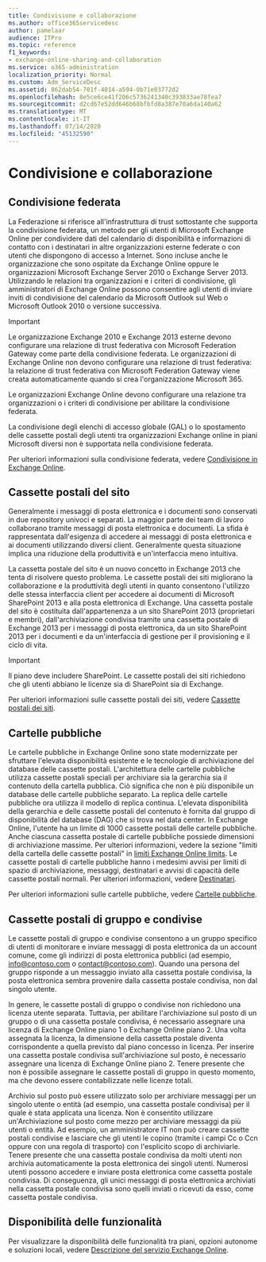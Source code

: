 ```yaml
---
title: Condivisione e collaborazione
ms.author: office365servicedesc
author: pamelaar
audience: ITPro
ms.topic: reference
f1_keywords:
- exchange-online-sharing-and-collaboration
ms.service: o365-administration
localization_priority: Normal
ms.custom: Adm_ServiceDesc
ms.assetid: 862dab54-701f-4014-a594-0b71e03772d2
ms.openlocfilehash: 8e5ce6ce41f206c5736241340c393833ae78fea7
ms.sourcegitcommit: d2cd67e52dd646b68bfbfd8a387e70a6da140a62
ms.translationtype: MT
ms.contentlocale: it-IT
ms.lasthandoff: 07/14/2020
ms.locfileid: "45132590"
---
```

# <a name="sharing-and-collaboration"></a>Condivisione e collaborazione

## <a name="federated-sharing"></a>Condivisione federata

La Federazione si riferisce all'infrastruttura di trust sottostante che supporta la condivisione federata, un metodo per gli utenti di Microsoft Exchange Online per condividere dati del calendario di disponibilità e informazioni di contatto con i destinatari in altre organizzazioni esterne federate o con utenti che dispongono di accesso a Internet. Sono incluse anche le organizzazione che sono ospitate da Exchange Online oppure le organizzazioni Microsoft Exchange Server 2010 o Exchange Server 2013. Utilizzando le relazioni tra organizzazioni e i criteri di condivisione, gli amministratori di Exchange Online possono consentire agli utenti di inviare inviti di condivisione del calendario da Microsoft Outlook sul Web o Microsoft Outlook 2010 o versione successiva.
  
> [!IMPORTANT]
>  Le organizzazione Exchange 2010 e Exchange 2013 esterne devono configurare una relazione di trust federativa con Microsoft Federation Gateway come parte della condivisione federata. Le organizzazioni di Exchange Online non devono configurare una relazione di trust federativa: la relazione di trust federativa con Microsoft Federation Gateway viene creata automaticamente quando si crea l'organizzazione Microsoft 365. 
>
>  Le organizzazioni Exchange Online devono configurare una relazione tra organizzazioni o i criteri di condivisione per abilitare la condivisione federata. 
>
>  La condivisione degli elenchi di accesso globale (GAL) o lo spostamento delle cassette postali degli utenti tra organizzazioni Exchange online in piani Microsoft diversi non è supportata nella condivisione federata. 
  
Per ulteriori informazioni sulla condivisione federata, vedere [Condivisione in Exchange Online](https://go.microsoft.com/fwlink/p/?LinkId=271774).
  
## <a name="site-mailboxes"></a>Cassette postali del sito

Generalmente i messaggi di posta elettronica e i documenti sono conservati in due repository univoci e separati. La maggior parte dei team di lavoro collaborano tramite messaggi di posta elettronica e documenti. La sfida è rappresentata dall'esigenza di accedere ai messaggi di posta elettronica e ai documenti utilizzando diversi client. Generalmente questa situazione implica una riduzione della produttività e un'interfaccia meno intuitiva.
  
La cassetta postale del sito è un nuovo concetto in Exchange 2013 che tenta di risolvere questo problema. Le cassette postali dei siti migliorano la collaborazione e la produttività degli utenti in quanto consentono l'utilizzo delle stessa interfaccia client per accedere ai documenti di Microsoft SharePoint 2013 e alla posta elettronica di Exchange. Una cassetta postale del sito è costituita dall'appartenenza a un sito SharePoint 2013 (proprietari e membri), dall'archiviazione condivisa tramite una cassetta postale di Exchange 2013 per i messaggi di posta elettronica, da un sito SharePoint 2013 per i documenti e da un'interfaccia di gestione per il provisioning e il ciclo di vita.
  
> [!IMPORTANT]
> Il piano deve includere SharePoint. Le cassette postali dei siti richiedono che gli utenti abbiano le licenze sia di SharePoint sia di Exchange. 
  
Per ulteriori informazioni sulle cassette postali dei siti, vedere [Cassette postali dei siti](https://go.microsoft.com/fwlink/p/?LinkId=271789).
  
## <a name="public-folders"></a>Cartelle pubbliche

Le cartelle pubbliche in Exchange Online sono state modernizzate per sfruttare l'elevata disponibilità esistente e le tecnologie di archiviazione del database delle cassette postali. L'architettura delle cartelle pubbliche utilizza cassette postali speciali per archiviare sia la gerarchia sia il contenuto della cartella pubblica. Ciò significa che non è più disponibile un database delle cartelle pubbliche separato. La replica delle cartelle pubbliche ora utilizza il modello di replica continua. L'elevata disponibilità della gerarchia e delle cassette postali del contenuto è fornita dal gruppo di disponibilità del database (DAG) che si trova nel data center. In Exchange Online, l'utente ha un limite di 1000 cassette postali delle cartelle pubbliche. Anche ciascuna cassetta postale di cartelle pubbliche possiede dimensioni di archiviazione massime. Per ulteriori informazioni, vedere la sezione "limiti della cartella delle cassette postali" in [limiti Exchange Online limits](exchange-online-limits.md). Le cassette postali di cartelle pubbliche hanno i medesimi avvisi per limiti di spazio di archiviazione, messaggi, destinatari e avvisi di capacità delle cassette postali normali. Per ulteriori informazioni, vedere [Destinatari](recipients.md). 
  
Per ulteriori informazioni sulle cartelle pubbliche, vedere [Cartelle pubbliche](https://go.microsoft.com/fwlink/p/?LinkId=271790).
  
## <a name="group-and-shared-mailboxes"></a>Cassette postali di gruppo e condivise

Le cassette postali di gruppo e condivise consentono a un gruppo specifico di utenti di monitorare e inviare messaggi di posta elettronica da un account comune, come gli indirizzi di posta elettronica pubblici (ad esempio, info@contoso.com o contact@contoso.com). Quando una persona del gruppo risponde a un messaggio inviato alla cassetta postale condivisa, la posta elettronica sembra provenire dalla cassetta postale condivisa, non dal singolo utente.
  
In genere, le cassette postali di gruppo o condivise non richiedono una licenza utente separata. Tuttavia, per abilitare l'archiviazione sul posto di un gruppo o di una cassetta postale condivisa, è necessario assegnare una licenza di Exchange Online piano 1 o Exchange Online piano 2. Una volta assegnata la licenza, la dimensione della cassetta postale diventa corrispondente a quella previsto dal piano concesso in licenza. Per inserire una cassetta postale condivisa sull'archiviazione sul posto, è necessario assegnare una licenza di Exchange Online piano 2. Tenere presente che non è possibile assegnare le cassette postali di gruppo in questo momento, ma che devono essere contabilizzate nelle licenze totali.
  
Archivio sul posto può essere utilizzato solo per archiviare messaggi per un singolo utente o entità (ad esempio, una cassetta postale condivisa) per il quale è stata applicata una licenza. Non è consentito utilizzare un'Archiviazione sul posto come mezzo per archiviare messaggi da più utenti o entità. Ad esempio, un amministratore IT non può creare cassette postali condivise e lasciare che gli utenti le copino (tramite i campi Cc o Ccn oppure con una regola di trasporto) con l'esplicito scopo di archiviarle. Tenere presente che una cassetta postale condivisa da molti utenti non archivia automaticamente la posta elettronica dei singoli utenti. Numerosi utenti possono accedere e inviare posta elettronica come cassetta postale condivisa. Di conseguenza, gli unici messaggi di posta elettronica archiviati nella cassetta postale condivisa sono quelli inviati o ricevuti da esso, come cassetta postale condivisa.
  
## <a name="feature-availability"></a>Disponibilità delle funzionalità

Per visualizzare la disponibilità delle funzionalità tra piani, opzioni autonome e soluzioni locali, vedere [Descrizione del servizio Exchange Online](exchange-online-service-description.md).
  

